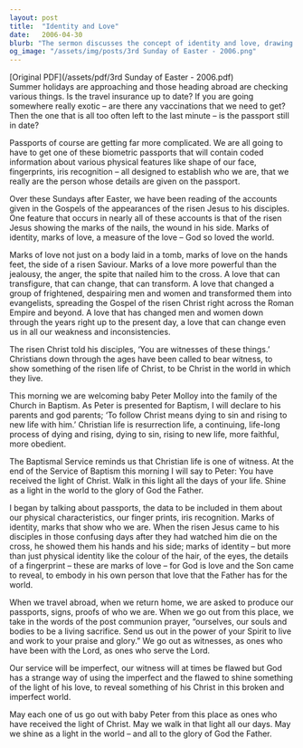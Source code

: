 ```yaml
---
layout: post
title:  "Identity and Love"
date:   2006-04-30
blurb: "The sermon discusses the concept of identity and love, drawing parallels between the physical marks on a passport and the marks of love on Jesus. It emphasizes the transformative power of love, which can change even the most frightened and despairing individuals into evangelists. The sermon also highlights the importance of witnessing and embodying Christ's love in the world."
og_image: "/assets/img/posts/3rd Sunday of Easter - 2006.png"
---
```

[Original PDF](/assets/pdf/3rd Sunday of Easter - 2006.pdf)    
Summer holidays are approaching and those heading abroad are checking various things. Is the travel insurance up to date? If you are going somewhere really exotic – are there any vaccinations that we need to get? Then the one that is all too often left to the last minute – is the passport still in date?

Passports of course are getting far more complicated. We are all going to have to get one of these biometric passports that will contain coded information about various physical features like shape of our face, fingerprints, iris recognition – all designed to establish who we are, that we really are the person whose details are given on the passport.

Over these Sundays after Easter, we have been reading of the accounts given in the Gospels of the appearances of the risen Jesus to his disciples. One feature that occurs in nearly all of these accounts is that of the risen Jesus showing the marks of the nails, the wound in his side. Marks of identity, marks of love, a measure of the love – God so loved the world.

Marks of love not just on a body laid in a tomb, marks of love on the hands feet, the side of a risen Saviour. Marks of a love more powerful than the jealousy, the anger, the spite that nailed him to the cross. A love that can transfigure, that can change, that can transform. A love that changed a group of frightened, despairing men and women and transformed them into evangelists, spreading the Gospel of the risen Christ right across the Roman Empire and beyond. A love that has changed men and women down through the years right up to the present day, a love that can change even us in all our weakness and inconsistencies.

The risen Christ told his disciples, ‘You are witnesses of these things.’ Christians down through the ages have been called to bear witness, to show something of the risen life of Christ, to be Christ in the world in which they live.

This morning we are welcoming baby Peter Molloy into the family of the Church in Baptism. As Peter is presented for Baptism, I will declare to his parents and god parents; ‘To follow Christ means dying to sin and rising to new life with him.’ Christian life is resurrection life, a continuing, life-long process of dying and rising, dying to sin, rising to new life, more faithful, more obedient.

The Baptismal Service reminds us that Christian life is one of witness. At the end of the Service of Baptism this morning I will say to Peter: You have received the light of Christ. Walk in this light all the days of your life. Shine as a light in the world to the glory of God the Father.

I began by talking about passports, the data to be included in them about our physical characteristics, our finger prints, iris recognition. Marks of identity, marks that show who we are. When the risen Jesus came to his disciples in those confusing days after they had watched him die on the cross, he showed them his hands and his side; marks of identity – but more than just physical identity like the colour of the hair, of the eyes, the details of a fingerprint – these are marks of love – for God is love and the Son came to reveal, to embody in his own person that love that the Father has for the world.

When we travel abroad, when we return home, we are asked to produce our passports, signs, proofs of who we are. When we go out from this place, we take in the words of the post communion prayer, “ourselves, our souls and bodies to be a living sacrifice. Send us out in the power of your Spirit to live and work to your praise and glory.” We go out as witnesses, as ones who have been with the Lord, as ones who serve the Lord.

Our service will be imperfect, our witness will at times be flawed but God has a strange way of using the imperfect and the flawed to shine something of the light of his love, to reveal something of his Christ in this broken and imperfect world.

May each one of us go out with baby Peter from this place as ones who have received the light of Christ. May we walk in that light all our days. May we shine as a light in the world – and all to the glory of God the Father.
